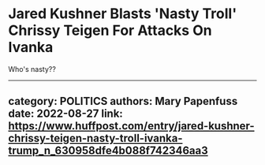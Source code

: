 # Jared Kushner Blasts 'Nasty Troll' Chrissy Teigen For Attacks On Ivanka

Who's nasty??

---
category: POLITICS
authors: Mary Papenfuss
date: 2022-08-27
link: https://www.huffpost.com/entry/jared-kushner-chrissy-teigen-nasty-troll-ivanka-trump_n_630958dfe4b088f742346aa3
---
